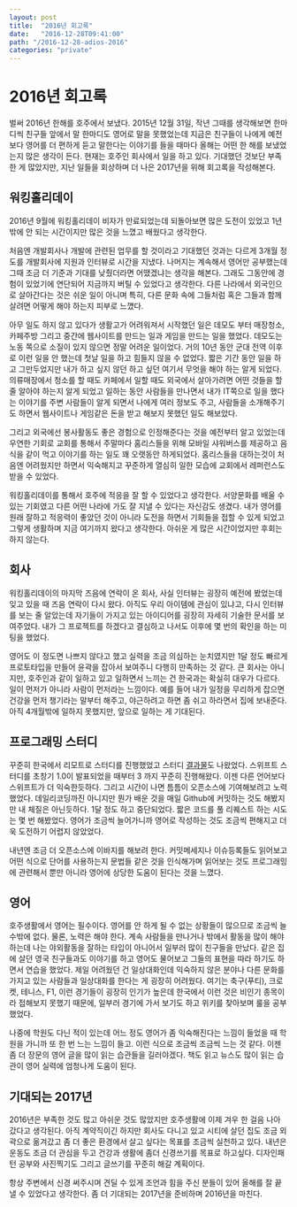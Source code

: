 ```yaml
---
layout: post
title:  "2016년 회고록"
date:   "2016-12-28T09:41:00"
path: "/2016-12-28-adios-2016"
categories: "private"
---
```


# 2016년 회고록

벌써 2016년 한해를 호주에서 보냈다. 
2015년 12월 31일, 작년 그때를 생각해보면 한마디씩 친구들 앞에서 말 한마디도 영어로 말을 못했었는데 지금은 친구들이 나에게 예전보다 영어를 더 편하게 듣고 말한다는 이야기를 들을 때마다 올해는 어떤 한 해를 보냈었는지 많은 생각이 든다.
현재는 호주인 회사에서 일을 하고 있다. 기대했던 것보단 부족한 게 많았지만, 지난 일들을 회상하며 더 나은 2017년을 위해 회고록을 작성해본다.


## 워킹홀리데이

2016년 9월에 워킹홀리데이 비자가 만료되었는데 되돌아보면 많은 도전이 있었고 1년밖에 안 되는 시간이지만 많은 것을 느꼈고 배웠다고 생각한다. 

처음엔 개발회사나 개발에 관련된 업무를 할 것이라고 기대했던 것과는 다르게 3개월 정도를 개발회사에 지원과 인터뷰로 시간을 지냈다. 나머지는 계속해서 영어만 공부했는데 그때 조금 더 기준과 기대를 낮췄더라면 어땠겠냐는 생각을 해본다. 그래도 그동안에 경험이 있었기에 연단되어 지금까지 버틸 수 있었다고 생각한다. 다른 나라에서 외국인으로 살아간다는 것은 쉬운 일이 아니며 특히, 다른 문화 속에 그들처럼 혹은 그들과 함께 살려면 어떻게 해야 하는지 피부로 느꼈다. 

아무 일도 하지 않고 있다가 생활고가 어려워져서 시작했던 일은 데모도 부터 매장청소, 카페주방 그리고 중간에 웹사이트를 만드는 일과 게임을 만드는 일을 했었다. 데모도는 노동 쪽으로 소질이 있지 않으면 정말 어려운 일이었다. 거의 10년 동안 군대 전역 이후로 이런 일을 안 했는데 첫날 일을 하고 힘들지 않을 수 없었다. 짧은 기간 동안 일을 하고 그만두었지만 내가 하고 싶지 않던 하고 싶던 여기서 무엇을 해야 하는 알게 되었다. 의류매장에서 청소를 할 때도 카페에서 일할 때도 외국에서 살아가려면 어떤 것들을 할 줄 알아야 하는지 알게 되었고 일하는 동안 사람들을 만나면서 내가 IT쪽으로 일을 했다는 이야기를 주변 사람들이 알게 되면서 나에게 여러 정보도 주고, 사람들을 소개해주기도 하면서 웹사이트나 게임같은 돈을 받고 해보지 못했던 일도 해보았다.

그리고 외국에선 봉사활동도 좋은 경험으로 인정해준다는 것을 예전부터 알고 있었는데 우연한 기회로 교회를 통해서 주말마다 홈리스들을 위해 모바일 샤워버스를 제공하고 음식을 같이 먹고 이야기를 하는 일도 꽤 오랫동안 하게되었다. 홈리스들을 대하는것이 처음엔 어려웠지만 하면서 익숙해지고 꾸준하게 열심히 일한 모습에 교회에서 레퍼런스도 받을 수 있었다.

워킹홀리데이를 통해서 호주에 적응을 잘 할 수 있었다고 생각한다. 서양문화를 배울 수 있는 기회였고 다른 어떤 나라에 가도 잘 지낼 수 있다는 자신감도 생겼다. 내가 영어를 원래 잘하고 적응력이 좋았던 것이 아니라 도전을 하면서 기회들을 접할 수 있게 되었고 그렇게 생활하며 지금 여기까지 왔다고 생각한다. 아쉬운 게 많은 시간이었지만 후회는 하지 않는다. 


## 회사

워킹홀리데이의 마지막 즈음에 연락이 온 회사, 사실 인터뷰는 굉장히 예전에 봤었는데 잊고 있을 때 즈음 연락이 다시 왔다. 아직도 우리 아이템에 관심이 있냐고, 다시 인터뷰를 보는 줄 알았는데 자기들이 가지고 있는 아이디어를 굉장히 자세히 기술한 문서를 보여주었다. 내가 그 프로젝트를 하겠다고 결심하고 나서도 이후에 몇 번의 확인을 하는 미팅을 했었다. 

영어도 이 정도면 나쁘지 않다고 했고 실력을 조금 의심하는 눈치였지만 1달 정도 빠르게 프로토타입을 만들어 윤곽을 잡아서 보여주니 다행히 만족하는 것 같다. 큰 회사는 아니지만, 호주인과 같이 일하고 있고 일하면서 느끼는 건 한국과는 확실히 대우가 다르다. 일이 먼저가 아니라 사람이 먼저라는 느낌이다. 예를 들어 내가 일정을 무리하게 잡으면 건강을 먼저 챙기라는 말부터 해주고, 야근하려고 하면 좀 쉬고 하라면서 집에 보내준다. 아직 4개월밖에 일하지 못했지만, 앞으로 일하는 게 기대된다.

## 프로그래밍 스터디

꾸준히 한국에서 리모트로 스터디를 진행했었고 스터디 [결과물](https://itunes.apple.com/app/id1123429371)도 나왔었다. 스위프트 스터디를 초창기 1.0이 발표되었을 때부터 3 까지 꾸준히 진행해왔다. 이젠 다른 언어보다 스위프트가 더 익숙한듯하다. 그리고 시간이 나면 틈틈이 오픈소스에 기여해보려고 노력했었다. 데일리코딩까진 아니지만 뭔가 배운 것을 매일 Github에 커밋하는 것도 해봤지만 내 체질은 아닌듯하다. 1달 정도 하고 중단되었다. 짧은 코드를 풀 리퀘스트 하는 시도는 몇 번 해봤었다. 영어가 조금씩 늘어가니까 영어로 작성하는 것도 조금씩 편해지고 더욱 도전하기 어렵지 않았었다. 

내년엔 조금 더 오픈소스에 이바지를 해보려 한다. 커밋메세지나 이슈등록들도 읽어보고 어떤 식으로 단어를 사용하는지 문법들 같은 것을 인식해가며 읽어보는 것도 프로그래밍에 관련해서 뿐만 아니라 영어에 상당한 도움이 된다는 것을 느꼈다.

## 영어

호주생활에서 영어는 필수이다. 영어를 안 하게 될 수 없는 상황들이 많으므로 조금씩 늘 수밖에 없다. 물론, 노력은 해야 한다. 계속 사람들을 만나거나 밖에서 활동을 많이 해야 하는데 나는 야외활동을 잘하는 타입이 아니어서 일부러 많이 친구들을 만났다. 같은 집에 살던 영국 친구들과도 이야기를 하고 영어도 물어보고 그들의 표현을 따라 하기도 하면서 연습을 했었다. 제일 어려웠던 건 일상대화인데 익숙하지 않은 분야나 다른 문화를 가지고 있는 사람들과 일상대화를 한다는 게 굉장히 어려웠다. 여기는 축구(푸티), 크로켓, 테니스, F1, 이런 경기들이 굉장히 인기가 높은데 한국에서 이런 것은 비인기 종목이라 접해보지 못했기 때문에, 일부러 경기에 가서 보기도 하고 위키를 찾아보며 룰을 공부했었다. 

나중에 학원도 다닌 적이 있는데 어느 정도 영어가 좀 익숙해진다는 느낌이 들었을 때 학원을 가니까 또 한 번 느는 느낌이 들고. 이런 식으로 조금씩 조금씩 느는 것 같다. 이젠 좀 더 장문의 영어 글을 많이 읽는 습관들을 길러야겠다. 책도 읽고 뉴스도 많이 읽는 습관이 영어 실력에 엄청나게 도움이 된다. 

## 기대되는 2017년

2016년은 부족한 것도 많고 아쉬운 것도 많았지만 호주생활에 이제 겨우 한 걸음 나아갔다고 생각된다. 아직 계약직이긴 하지만 회사도 다니고 있고 시티에 살던 집도 조금 외곽으로 옮겨갔고 좀 더 좋은 환경에서 살고 싶다는 목표를 조금씩 실천하고 있다. 내년은 운동도 조금 더 관심을 두고 건강과 생활에 좀더 신경쓰기를 목표로 하고싶다. 디자인패턴 공부와 사진찍기도 그리고 글쓰기를 꾸준히 해갈 계획이다. 

항상 주변에서 신경 써주시며 견딜 수 있게 조언과 힘을 주신 분들이 있어 올해를 잘 끝낼 수 있었다고 생각한다. 좀 더 기대되는 2017년을 준비하며 2016년을 마친다.